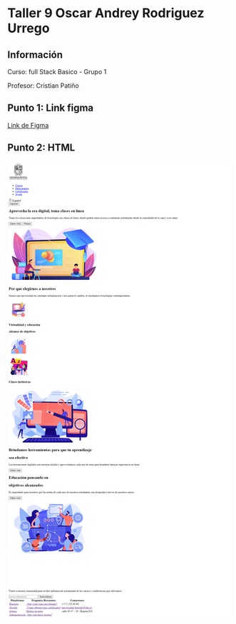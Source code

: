 <h1>Taller 9 Oscar Andrey Rodriguez Urrego</h1>

<h2> Información</h2>

<p>Curso: full Stack Basico - Grupo 1</p>
<p>Profesor: Cristian Patiño</p>

<h2> Punto 1: Link figma</h2>

<a href="https://www.figma.com/file/aoPS1YCrMJnveRhn4eRKEY/Oscar-Rodriguez---Figma-Excercise?type=design&node-id=0%3A1&mode=design&t=3kvB3QeHHZWZTLiW-1" target="_blank">Link de Figma</a>

<h2>Punto 2: HTML</h2>
<img src="./public/images/html.png" alt="html">